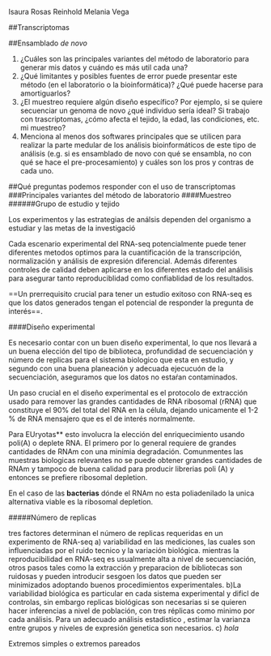 Isaura Rosas Reinhold
Melania Vega


##Transcriptomas

##Ensamblado *de novo*

1. ¿Cuáles son las principales variantes del método de laboratorio para generar mis datos y cuándo es más util cada una?
2. ¿Qué limitantes y posibles fuentes de error puede presentar este método (en el laboratorio o la bioinformática)? ¿Qué puede hacerse para amortiguarlos?
3. ¿El muestreo requiere algún diseño específico? Por ejemplo, si se quiere secuenciar un genoma de novo ¿qué individuo sería ideal? Si trabajo con trascriptomas, ¿cómo afecta el tejido, la edad, las condiciones, etc. mi muestreo?
4. Menciona al menos dos softwares principales que se utilicen para realizar la parte medular de los análisis bioinformáticos de este tipo de análisis (e.g. si es ensamblado de novo con qué se ensambla, no con qué se hace el pre-procesamiento) y cuáles son los pros y contras de cada uno.


##Qué preguntas podemos responder con el uso de transcriptomas
###Principales variantes del método de laboratorio
####Muestreo
######Grupo de estudio y tejido

Los experimentos y las estrategias de análsis dependen del organismo a estudiar y las metas de la investigació

Cada escenario experimental del RNA-seq potencialmente puede tener diferentes metodos optimos para la cuantificación de la transcripción, normalización y análisis de expresión diferencial. Además diferentes controles de calidad deben aplicarse en los diferentes estado del análisis para asegurar tanto reproduciblidad como confiablidad de los resultados.

==Un prerrequisito crucial para tener un estudio exitoso con RNA-seq es que los datos generados tengan el potencial de responder la pregunta de interés==.

####Diseño experimental

Es necesario contar con un buen diseño experimental, lo que nos llevará a un buena elección del tipo de biblioteca, profundidad de secuenciación y número de replicas para el sistema biologico que esta en estudio, y segundo con una buena planeación y adecuada ejecucuón de la secuenciación, aseguramos que los datos no estaŕan contaminados.

Un paso crucial en el diseño experimental es el protocolo de extracción usado para remover las grandes cantidades de RNA ribosomal (rRNA) que constituye el 90% del total del RNA en la célula, dejando unicamente el 1-2 % de RNA mensajero que es el de interés normalmente.

Para EUryotas**
esto involucra la elección del enriquecimiento usando poli(A) o deplete RNA. El primero por lo general requiere de grandes cantidades de RNAm con una minímia degradación. Comunmentes las muestras biologicas relevantes no se puede obtener grandes cantidades de RNAm y tampoco de buena calidad para producir librerias poli (A) y entonces se prefiere ribosomal depletion.

En el caso de las **bacterias** dónde el RNAm no esta poliadenilado la unica alternativa viable es la ribosomal depletion.

#####Número de replicas

tres factores determinan el número de replicas requeridas en un experimento de RNA-seq
a) variabilidad en las mediciones, las cuales son influenciadas por el ruido tecnico y la variación biológica. mientras la reproducibilidad en RNA-seq es usualmente alta a nivel de secuenciación, otros pasos tales como la extracción y preparacion de bibliotecas son ruidosas y pueden introducir sesgoen los datos que pueden ser minimizados adoptando  buenos procedimientos experimentales.
b)La variabilidad biológica es particular en cada sistema experimental y dificl de controlas, sin embargo replicas biológicas son necesarias si se quieren hacer inferencias a nivel de población, con tres réplicas como minimo por cada análisis. Para un adecuado análisis estadistico , estimar la varianza entre grupos y niveles de expresión genetica son necesarios.
c)
*hola*

Extremos simples o extremos pareados
